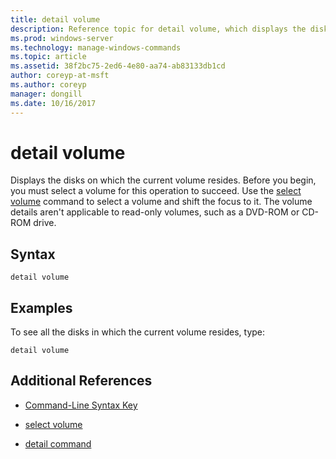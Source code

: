 ```yaml
---
title: detail volume
description: Reference topic for detail volume, which displays the disks on which the current volume resides.
ms.prod: windows-server
ms.technology: manage-windows-commands
ms.topic: article
ms.assetid: 38f2bc75-2ed6-4e80-aa74-ab83133db1cd
author: coreyp-at-msft
ms.author: coreyp
manager: dongill
ms.date: 10/16/2017
---
```


# detail volume

Displays the disks on which the current volume resides. Before you begin, you must select a volume for this operation to succeed. Use the [select volume](select-volume.md) command to select a volume and shift the focus to it. The volume details aren't applicable to read-only volumes, such as a DVD-ROM or CD-ROM drive.

## Syntax

```
detail volume
```

## Examples

To see all the disks in which the current volume resides, type:

```
detail volume
```

## Additional References

- [Command-Line Syntax Key](command-line-syntax-key.md)

- [select volume](select-volume.md)

- [detail command](detail.md)